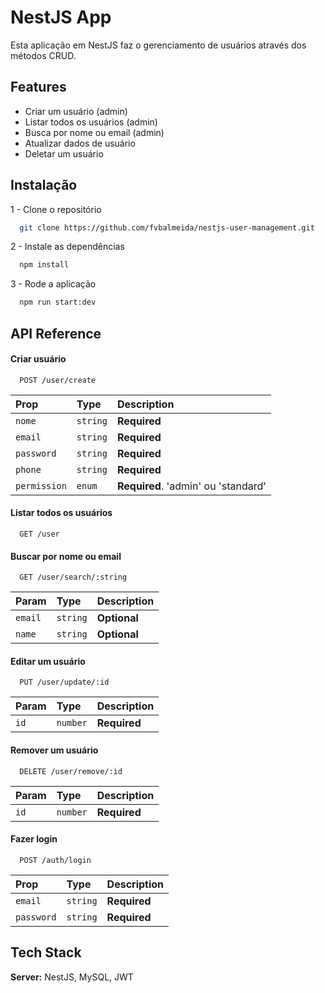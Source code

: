 
# NestJS App

Esta aplicação em NestJS faz o gerenciamento de usuários através dos métodos CRUD.


## Features

- Criar um usuário (admin)
- Listar todos os usuários (admin)
- Busca por nome ou email (admin)
- Atualizar dados de usuário
- Deletar um usuário


## Instalação

1 - Clone o repositório
```bash
  git clone https://github.com/fvbalmeida/nestjs-user-management.git
```
2 - Instale as dependências 
```bash
  npm install
```
3 - Rode a aplicação
```bash
  npm run start:dev
```


    
## API Reference

#### Criar usuário

```http
  POST /user/create
```

| Prop | Type     | Description                |
| :-------- | :------- | :------------------------- |
| `nome` | `string` | **Required** |
|`email` | `string` |  **Required**|
| `password` | `string` | **Required**|
| `phone` | `string` | **Required** |
| `permission` | `enum` | **Required**. 'admin' ou 'standard'|


#### Listar todos os usuários

```http
  GET /user
```

#### Buscar por nome ou email

```http
  GET /user/search/:string
```
| Param | Type     | Description                |
| :-------- | :------- | :------------------------- |
| `email` | `string` | **Optional** |
| `name` | `string` | **Optional** |

#### Editar um usuário

```http
  PUT /user/update/:id
```
| Param | Type     | Description                |
| :-------- | :------- | :------------------------- |
| `id` | `number` | **Required** |

#### Remover um usuário

```http
  DELETE /user/remove/:id
```
| Param | Type     | Description                |
| :-------- | :------- | :------------------------- |
| `id` | `number` | **Required** |

#### Fazer login

```http
  POST /auth/login
```

| Prop | Type     | Description                |
| :-------- | :------- | :------------------------- |
| `email` | `string` | **Required** |
|`password` | `string` |  **Required**|




## Tech Stack

**Server:** NestJS, MySQL, JWT


